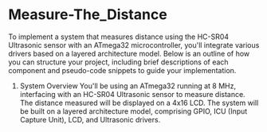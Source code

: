 # Measure-The_Distance


To implement a system that measures distance using the HC-SR04 Ultrasonic sensor with an ATmega32 microcontroller, you'll integrate various drivers based on a layered architecture model. Below is an outline of how you can structure your project, including brief descriptions of each component and pseudo-code snippets to guide your implementation.

1. System Overview
You'll be using an ATmega32 running at 8 MHz, interfacing with an HC-SR04 Ultrasonic sensor to measure distance. The distance measured will be displayed on a 4x16 LCD. The system will be built on a layered architecture model, comprising GPIO, ICU (Input Capture Unit), LCD, and Ultrasonic drivers.
